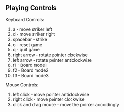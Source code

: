 Playing Controls
----------------
Keyboard Controls: <br/>
1. a - move striker left
2. d - move striker right
3. spacebar - strike
4. o - reset game
5. q - quit game
6. right arrow - rotate pointer clockwise
7. left arrow - rotate pointer anticlockwise
8. f1 - Board mode1
9. f2 - Board mode2
10. f3 - Board mode3
	
Mouse Controls: <br/>
1. left click - move pointer anticlockwise
2. right click - move pointer clockwise
3. click and drag mouse - move the pointer accordingly

